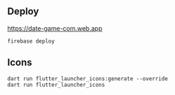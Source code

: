 ## Deploy

https://date-game-com.web.app

```
firebase deploy
```

## Icons

```
dart run flutter_launcher_icons:generate --override
dart run flutter_launcher_icons
```
